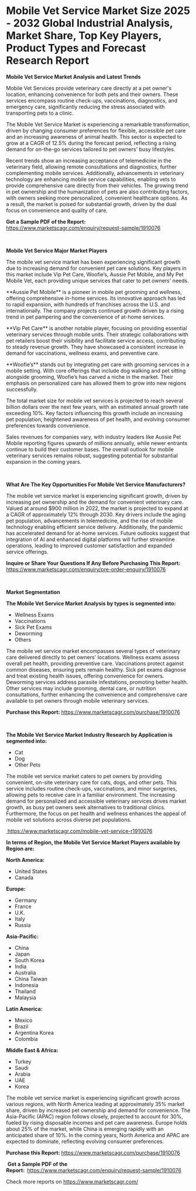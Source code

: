 <p><h1>Mobile Vet Service Market Size 2025 - 2032 Global Industrial Analysis, Market Share, Top Key Players, Product Types and Forecast Research Report</h1></p><p><strong>Mobile Vet Service Market Analysis and Latest Trends</strong></p>
<p><p>Mobile Vet Services provide veterinary care directly at a pet owner's location, enhancing convenience for both pets and their owners. These services encompass routine check-ups, vaccinations, diagnostics, and emergency care, significantly reducing the stress associated with transporting pets to a clinic. </p><p>The Mobile Vet Service Market is experiencing a remarkable transformation, driven by changing consumer preferences for flexible, accessible pet care and an increasing awareness of animal health. This sector is expected to grow at a CAGR of 12.5% during the forecast period, reflecting a rising demand for on-the-go services tailored to pet owners' busy lifestyles.</p><p>Recent trends show an increasing acceptance of telemedicine in the veterinary field, allowing remote consultations and diagnostics, further complementing mobile services. Additionally, advancements in veterinary technology are enhancing mobile service capabilities, enabling vets to provide comprehensive care directly from their vehicles. The growing trend in pet ownership and the humanization of pets are also contributing factors, with owners seeking more personalized, convenient healthcare options. As a result, the market is poised for substantial growth, driven by the dual focus on convenience and quality of care.</p></p>
<p><strong>Get a Sample PDF of the Report:&nbsp;</strong> <a href="https://www.marketscagr.com/enquiry/request-sample/1910076?utm_campaign=2924&utm_medium=2&utm_source=Github&utm_content=ia&utm_term=10032025&utm_id=mobile-vet-service">https://www.marketscagr.com/enquiry/request-sample/1910076</a></p>
<p>&nbsp;</p>
<p><strong>Mobile Vet Service Major Market Players</strong></p>
<p><p>The mobile vet service market has been experiencing significant growth due to increasing demand for convenient pet care solutions. Key players in this market include Vip Pet Care, Woofie’s, Aussie Pet Mobile, and My Pet Mobile Vet, each providing unique services that cater to pet owners' needs.</p><p>**Aussie Pet Mobile** is a pioneer in mobile pet grooming and wellness, offering comprehensive in-home services. Its innovative approach has led to rapid expansion, with hundreds of franchises across the U.S. and internationally. The company projects continued growth driven by a rising trend in pet pampering and the convenience of at-home services.</p><p>**Vip Pet Care** is another notable player, focusing on providing essential veterinary services through mobile units. Their strategic collaborations with pet retailers boost their visibility and facilitate service access, contributing to steady revenue growth. They have showcased a consistent increase in demand for vaccinations, wellness exams, and preventive care.</p><p>**Woofie’s** stands out by integrating pet care with grooming services in a mobile setting. With core offerings that include dog walking and pet sitting alongside grooming, Woofie’s has carved a niche in the market. Their emphasis on personalized care has allowed them to grow into new regions successfully.</p><p>The total market size for mobile vet services is projected to reach several billion dollars over the next few years, with an estimated annual growth rate exceeding 10%. Key factors influencing this growth include an increasing pet population, heightened awareness of pet health, and evolving consumer preferences towards convenience.</p><p>Sales revenues for companies vary, with industry leaders like Aussie Pet Mobile reporting figures upwards of millions annually, while newer entrants continue to build their customer bases. The overall outlook for mobile veterinary services remains robust, suggesting potential for substantial expansion in the coming years.</p></p>
<p>&nbsp;</p>
<p><strong>What Are The Key Opportunities For Mobile Vet Service Manufacturers?</strong></p>
<p><p>The mobile vet service market is experiencing significant growth, driven by increasing pet ownership and the demand for convenient veterinary care. Valued at around $900 million in 2022, the market is projected to expand at a CAGR of approximately 12% through 2030. Key drivers include the aging pet population, advancements in telemedicine, and the rise of mobile technology enabling efficient service delivery. Additionally, the pandemic has accelerated demand for at-home services. Future outlooks suggest that integration of AI and enhanced digital platforms will further streamline operations, leading to improved customer satisfaction and expanded service offerings.</p></p>
<p><strong>Inquire or Share Your Questions If Any Before Purchasing This Report:</strong> <a href="https://www.marketscagr.com/enquiry/pre-order-enquiry/1910076?utm_campaign=2924&utm_medium=2&utm_source=Github&utm_content=ia&utm_term=10032025&utm_id=mobile-vet-service">https://www.marketscagr.com/enquiry/pre-order-enquiry/1910076</a></p>
<p>&nbsp;</p>
<p><strong>Market Segmentation</strong></p>
<p><strong>The Mobile Vet Service Market Analysis by types is segmented into:</strong></p>
<p><ul><li>Wellness Exams</li><li>Vaccinations</li><li>Sick Pet Exams</li><li>Deworming</li><li>Others</li></ul></p>
<p><p>The mobile vet service market encompasses several types of veterinary care delivered directly to pet owners' locations. Wellness exams assess overall pet health, providing preventive care. Vaccinations protect against common diseases, ensuring pets remain healthy. Sick pet exams diagnose and treat existing health issues, offering convenience for owners. Deworming services address parasite infestations, promoting better health. Other services may include grooming, dental care, or nutrition consultations, further enhancing the convenience and comprehensive care available to pet owners through mobile veterinary services.</p></p>
<p><strong>Purchase this Report:&nbsp;</strong><a href="https://www.marketscagr.com/purchase/1910076?utm_campaign=2924&utm_medium=2&utm_source=Github&utm_content=ia&utm_term=10032025&utm_id=mobile-vet-service">https://www.marketscagr.com/purchase/1910076</a></p>
<p>&nbsp;</p>
<p><strong>The Mobile Vet Service Market Industry Research by Application is segmented into:</strong></p>
<p><ul><li>Cat</li><li>Dog</li><li>Other Pets</li></ul></p>
<p><p>The mobile vet service market caters to pet owners by providing convenient, on-site veterinary care for cats, dogs, and other pets. This service includes routine check-ups, vaccinations, and minor surgeries, allowing pets to receive care in a familiar environment. The increasing demand for personalized and accessible veterinary services drives market growth, as busy pet owners seek alternatives to traditional clinics. Furthermore, the focus on pet health and wellness enhances the appeal of mobile vet solutions across diverse pet populations.</p></p>
<p><a href="https://www.marketscagr.com/mobile-vet-service-r1910076?utm_campaign=2924&utm_medium=2&utm_source=Github&utm_content=ia&utm_term=10032025&utm_id=mobile-vet-service">&nbsp;https://www.marketscagr.com/mobile-vet-service-r1910076</a></p>
<p><strong>In terms of Region, the Mobile Vet Service Market Players available by Region are:</strong></p>
<p>
    <p> <strong> North America: </strong>
        <ul>
            <li>United States</li>
            <li>Canada</li>
        </ul>
        </p> 
    <p> <strong> Europe: </strong>
        <ul>
            <li>Germany</li>
            <li>France</li>
            <li>U.K.</li>
            <li>Italy</li>
            <li>Russia</li>
        </ul>
        </p> 
    <p> <strong> Asia-Pacific: </strong>
        <ul>
            <li>China</li>
            <li>Japan</li>
            <li>South Korea</li>
            <li>India</li>
            <li>Australia</li>
            <li>China Taiwan</li>
            <li>Indonesia</li>
            <li>Thailand</li>
            <li>Malaysia</li>
        </ul>
        </p> 
    <p> <strong> Latin America: </strong>
        <ul>
            <li>Mexico</li>
            <li>Brazil</li>
            <li>Argentina Korea</li>
            <li>Colombia</li>
        </ul>
        </p> 
    <p> <strong> Middle East & Africa: </strong>
        <ul>
            <li>Turkey</li>
            <li>Saudi</li>
            <li>Arabia</li>
            <li>UAE</li>
            <li>Korea</li>
        </ul>
    </p>
    </p>
<p><p>The mobile vet service market is experiencing significant growth across various regions, with North America leading at approximately 35% market share, driven by increased pet ownership and demand for convenience. The Asia-Pacific (APAC) region follows closely, projected to account for 30%, fueled by rising disposable incomes and pet care awareness. Europe holds about 25% of the market, while China is emerging rapidly with an anticipated share of 10%. In the coming years, North America and APAC are expected to dominate, reflecting evolving consumer preferences.</p></p>
<p><strong>Purchase this Report: </strong><a href="https://www.marketscagr.com/purchase/1910076?utm_campaign=2924&utm_medium=2&utm_source=Github&utm_content=ia&utm_term=10032025&utm_id=mobile-vet-service">https://www.marketscagr.com/purchase/1910076</a></p>
<p>&nbsp;<strong>Get a Sample PDF of the Report:&nbsp;&nbsp;</strong><a href="https://www.marketscagr.com/enquiry/request-sample/1910076?utm_campaign=2924&utm_medium=2&utm_source=Github&utm_content=ia&utm_term=10032025&utm_id=mobile-vet-service">https://www.marketscagr.com/enquiry/request-sample/1910076</a></p>
<p><strong></strong></p>
<p>Check more reports on <a href="https://www.marketscagr.com/?utm_campaign=2924&utm_medium=2&utm_source=Github&utm_content=ia&utm_term=10032025&utm_id=mobile-vet-service">https://www.marketscagr.com/</a></p>